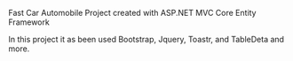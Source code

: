 Fast Car Automobile Project created with ASP.NET MVC Core Entity Framework

In this project it as been used Bootstrap, Jquery, Toastr, and TableDeta and more.
